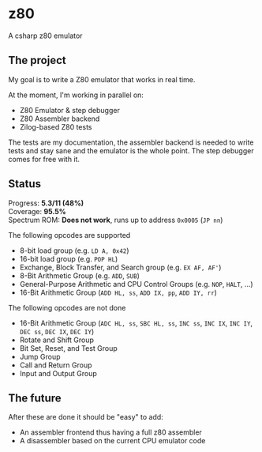 # z80
A csharp z80 emulator

## The project

My goal is to write a Z80 emulator that works in real time.

At the moment, I'm working in parallel on:

* Z80 Emulator & step debugger
* Z80 Assembler backend
* Zilog-based Z80 tests

The tests are my documentation, the assembler backend is needed to write tests and stay sane and the emulator is the whole point. The step debugger comes for free with it.

## Status

Progress: **5.3/11 (48%)**  
Coverage: **95.5%**  
Spectrum ROM: **Does not work**, runs up to address `0x0005` (`JP nn`)

The following opcodes are supported

* 8-bit load group (e.g. `LD A, 0x42`)
* 16-bit load group (e.g. `POP HL`)
* Exchange, Block Transfer, and Search group (e.g. `EX AF, AF'`)
* 8-Bit Arithmetic Group (e.g. `ADD`, `SUB`)
* General-Purpose Arithmetic and CPU Control Groups (e.g. `NOP`, `HALT`, ...)
* 16-Bit Arithmetic Group (`ADD HL, ss`, `ADD IX, pp`, `ADD IY, rr`)

The following opcodes are not done

* 16-Bit Arithmetic Group (`ADC HL, ss`, `SBC HL, ss`, `INC ss`, `INC IX`, `INC IY`, `DEC ss`, `DEC IX`, `DEC IY`)
* Rotate and Shift Group
* Bit Set, Reset, and Test Group
* Jump Group
* Call and Return Group
* Input and Output Group

## The future

After these are done it should be "easy" to add:

* An assembler frontend thus having a full z80 assembler
* A disassembler based on the current CPU emulator code